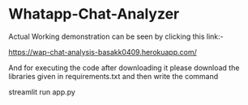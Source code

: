 # Whatapp-Chat-Analyzer

Actual Working demonstration can be seen by clicking this link:- 

https://wap-chat-analysis-basakk0409.herokuapp.com/

And for executing the code after downloading it please download the libraries given in requirements.txt and then write the command

streamlit run app.py
